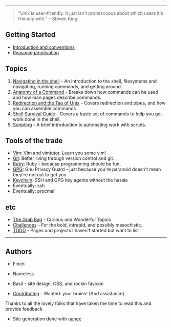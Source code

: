 - - -

> "Unix is user-friendly. It just isn't promiscuous about which users it's friendly with." – Steven King

Getting Started
---------------

 * [Introduction and conventions](introduction/)
 * [Reasoning/motivation](reasoning/)

Topics
-----

 1. [Navigating in the shell](topics/navigation/) - An introduction to the
    shell, filesystems and navigating, running commands, and getting around.
 1. [Anatomy of a Command](topics/command_anatomy/) - Breaks down how commands
    can be used and how man pages describe commands.
 1. [Redirection and the Tao of Unix](topics/redirection/) - Covers redirection
    and pipes, and how you can assemble commands
 1. [Shell Survival Guide](topics/shell_survival_guide/) - Covers a basic set of
    commands to help you get work done in the shell.
 1. [Scripting](topics/scripting/) - A brief introduction to automating work
    with scripts.

Tools of the trade
------------------

 - [Vim](tools/vim/): Vim and vimtutor. Learn you some vim!
 - [Git](tools/git/): Better living through version control and git.
 - [Ruby](tools/ruby/): Ruby - because programming should be fun.
 - [GPG](tools/gpg/): Gnu Privacy Guard - just because you're paranoid doesn't mean they're not out to get you.
 - [Keychain](tools/keychain/): SSH and GPG key agents without the hassle
 - Eventually: ssh
 - Eventually: procmail

etc
---

 * [The Grab Bag](grabbag/) - Curious and Wonderful Topics
 * [Challenges](challenges/) - For the bold, intrepid, and possibly masochistic.
 * [TODO](TODO/) - Pages and projects I haven't started but want to list

- - -

Authors
-------

 * Finch
 * Nameless
 * Basil - site design, CSS, and rockin favicon

 * [Contributing](contributing/) - Wanted: your brains! (And assistance)

Thanks to all the lovely folks that have taken the time to read this and
provide feedback.

 * Site generation done with [nanoc](http://nanoc.stoneship.org/)

